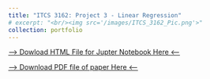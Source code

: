 ```yaml
---
title: "ITCS 3162: Project 3 - Linear Regression"
# excerpt: "<br/><img src='/images/ITCS_3162_Pic.png'>"
collection: portfolio
---
```

<!-- Fix this part -->
[--> Dowload HTML File for Jupter Notebook Here <--](http://damullutkid.github.io/files/project3reg.html) 

[--> Download PDF file of paper Here <--](http://damullutkid.github.io/files/Project_3_Regression_Jesus_Barrera_Mejia.pdf) 

